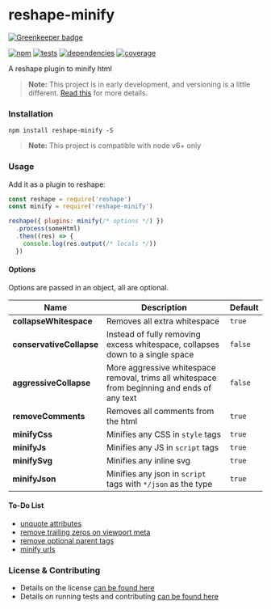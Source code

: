 # reshape-minify

[![Greenkeeper badge](https://badges.greenkeeper.io/reshape/minify.svg)](https://greenkeeper.io/)

[![npm](https://img.shields.io/npm/v/reshape-minify.svg?style=flat-square)](https://npmjs.com/package/reshape-minify)
[![tests](https://img.shields.io/travis/reshape/minify.svg?style=flat-square)](https://travis-ci.org/reshape/minify?branch=master)
[![dependencies](https://img.shields.io/david/reshape/minify.svg?style=flat-square)](https://david-dm.org/reshape/minify)
[![coverage](https://img.shields.io/coveralls/reshape/minify.svg?style=flat-square)](https://coveralls.io/r/reshape/minify?branch=master)

A reshape plugin to minify html

> **Note:** This project is in early development, and versioning is a little different. [Read this](http://markup.im/#q4_cRZ1Q) for more details.

### Installation

`npm install reshape-minify -S`

> **Note:** This project is compatible with node v6+ only

### Usage

Add it as a plugin to reshape:

```js
const reshape = require('reshape')
const minify = require('reshape-minify')

reshape({ plugins: minify(/* options */) })
  .process(someHtml)
  .then((res) => {
    console.log(res.output(/* locals */))
  })
```

#### Options

Options are passed in an object, all are optional.

| Name | Description | Default |
| ---- | ----------- | ------- |
| **collapseWhitespace** | Removes all extra whitespace | `true` |
| **conservativeCollapse** | Instead of fully removing excess whitespace, collapses down to a single space | `false` |
| **aggressiveCollapse** | More aggressive whitespace removal, trims all whitespace from beginning and ends of any text | `false` |
| **removeComments** | Removes all comments from the html | `true` |
| **minifyCss** | Minifies any CSS in `style` tags | `true` |
| **minifyJs** | Minifies any JS in `script` tags | `true` |
| **minifySvg** | Minifies any inline svg | `true` |
| **minifyJson** | Minifies any json in `script` tags with `*/json` as the type | `true` |

#### To-Do List

- [unquote attributes](https://github.com/kangax/html-minifier/blob/gh-pages/src/htmlminifier.js#L106)
- [remove trailing zeros on viewport meta](https://github.com/kangax/html-minifier/blob/gh-pages/src/htmlminifier.js#L301)
- [remove optional parent tags](https://github.com/kangax/html-minifier/blob/gh-pages/src/htmlminifier.js#L369)
- [minify urls](https://github.com/stevenvachon/relateurl)

### License & Contributing

- Details on the license [can be found here](LICENSE.md)
- Details on running tests and contributing [can be found here](contributing.md)
